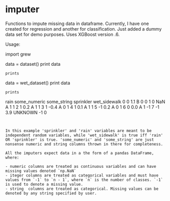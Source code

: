 # imputer
Functions to impute missing data in dataframe. Currently, I have one created for regression and another for classification. Just added a dummy data set for demo purposes.  Uses XGBoost version  .6.

Usage:

import grew


data = dataset()
print data
```
prints 

```
data = wet_dataset()
print data
```
prints 

```
   rain  some_numeric some_string  sprinkler  wet_sidewalk
0     0           1.1           B          0             0
1     0           NaN           A          1             1
2     1           0.2           A          1             1
3     1          -0.4           A          0             1
4     1           0.1           A          1             1
5    -1           0.2           A          0             1
6     0           0.0           A          1            -1
7    -1           3.9     UNKNOWN         -1             0
```
 

In this example 'sprinkler' and 'rain' variables are meant to be independent random variables, while 'wet_sidewalk' is true iff 'rain' OR 'sprinkler' is true. 'some_numeric' and 'some_string' are just nonsense numeric and string columns thrown in there for completeness.

All the imputers expect data in a the form of a pandas DataFrame, where:

- numeric columns are treated as continuous variables and can have missing values denoted `np.NaN`
- iteger columns are treated as categorical variables and must have values from `-1` to `n - 1`, where `n` is the number of classes. `-1` is used to denote a missing value.
- string  columns are treated as categorical. Missing values can be denoted by any string specified by user.
